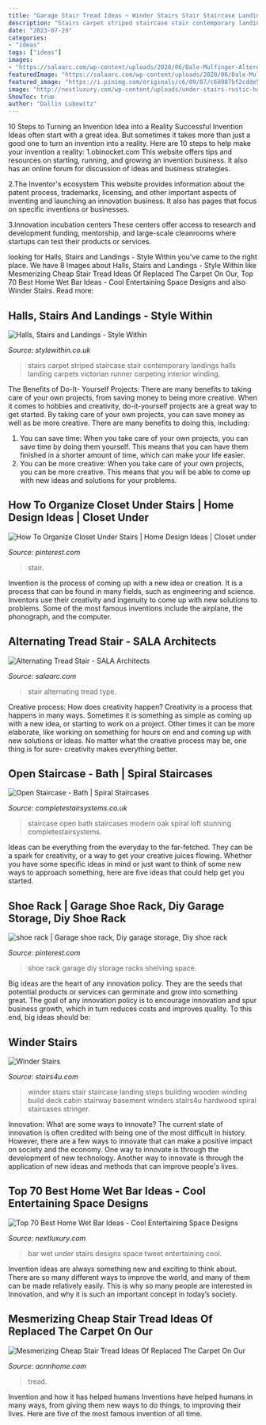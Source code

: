 ```yaml
---
title: "Garage Stair Tread Ideas ~ Winder Stairs Stair Staircase Landing Steps Building Wooden Winding Build Deck Cabin Stairway Basement Winders Stairs4u Hardwood Spiral Staircases Stringer"
description: "Stairs carpet striped staircase stair contemporary landings halls landing carpets victorian runner carpeting interior winding"
date: "2023-07-29"
categories:
- "ideas"
tags: ["ideas"]
images:
- "https://salaarc.com/wp-content/uploads/2020/06/Dale-Mulfinger-Alternating-Stair-7.jpg"
featuredImage: "https://salaarc.com/wp-content/uploads/2020/06/Dale-Mulfinger-Alternating-Stair-7.jpg"
featured_image: "https://i.pinimg.com/originals/c6/09/87/c60987bf2cdde50c63f9262b7def1a33.jpg"
image: "http://nextluxury.com/wp-content/uploads/under-stairs-rustic-home-wet-bar-ideas.jpg"
ShowToc: true
author: "Dallin Lubowitz"
---
```



10 Steps to Turning an Invention Idea into a Reality
Successful Invention Ideas often start with a great idea. But sometimes it takes more than just a good one to turn an invention into a reality. Here are 10 steps to help make your invention a reality:
1.obinocket.com This website offers tips and resources on starting, running, and growing an invention business. It also has an online forum for discussion of ideas and business strategies.

2.The Inventor's ecosystem This website provides information about the patent process, trademarks, licensing, and other important aspects of inventing and launching an innovation business. It also has pages that focus on specific inventions or businesses.

3.Innovation incubation centers These centers offer access to research and development funding, mentorship, and large-scale cleanrooms where startups can test their products or services.

	

		
looking for Halls, Stairs and Landings - Style Within you've came to the right place. We have 8 Images about Halls, Stairs and Landings - Style Within like Mesmerizing Cheap Stair Tread Ideas Of Replaced The Carpet On Our, Top 70 Best Home Wet Bar Ideas - Cool Entertaining Space Designs and also Winder Stairs. Read more:
		
    
## Halls, Stairs And Landings - Style Within

<img loading=lazy src="https://www.stylewithin.co.uk/wp-content/uploads/2014/12/Contemporary_Striped_Stair_Carpet-960x1280.jpg" onerror="this.onerror=null;this.src='https://tse3.mm.bing.net/th?id=OIP.KutJmSQQY9utDGoYq5BB6wHaJ4&amp;pid=15.1';" alt="Halls, Stairs and Landings - Style Within">

_Source: stylewithin.co.uk_

>stairs carpet striped staircase stair contemporary landings halls landing carpets victorian runner carpeting interior winding. 

	

The Benefits of Do-It- Yourself Projects: There are many benefits to taking care of your own projects, from saving money to being more creative.
When it comes to hobbies and creativity, do-it-yourself projects are a great way to get started. By taking care of your own projects, you can save money as well as be more creative. There are many benefits to doing this, including: 
1. You can save time: When you take care of your own projects, you can save time by doing them yourself. This means that you can have them finished in a shorter amount of time, which can make your life easier. 
2. You can be more creative: When you take care of your own projects, you can be more creative. This means that you will be able to come up with new ideas and solutions for your problems. 

    
## How To Organize Closet Under Stairs | Home Design Ideas | Closet Under

<img loading=lazy src="https://i.pinimg.com/736x/9b/09/52/9b0952a9a078a8b6f767c0e2dc2aeea6--closet-under-stairs-how-to-organize.jpg" onerror="this.onerror=null;this.src='https://tse1.mm.bing.net/th?id=OIP.DZ8kwFHPE5T_eDceouunEQHaLQ&amp;pid=15.1';" alt="How To Organize Closet Under Stairs | Home Design Ideas | Closet under">

_Source: pinterest.com_

>stair. 

	

Invention is the process of coming up with a new idea or creation. It is a process that can be found in many fields, such as engineering and science. Inventors use their creativity and ingenuity to come up with new solutions to problems. Some of the most famous inventions include the airplane, the phonograph, and the computer.

    
## Alternating Tread Stair - SALA Architects

<img loading=lazy src="https://salaarc.com/wp-content/uploads/2020/06/Dale-Mulfinger-Alternating-Stair-7.jpg" onerror="this.onerror=null;this.src='https://tse3.mm.bing.net/th?id=OIP.WpkKSNmZqY2oueP-sW5DBgHaJ4&amp;pid=15.1';" alt="Alternating Tread Stair - SALA Architects">

_Source: salaarc.com_

>stair alternating tread type. 

	

Creative process: How does creativity happen?
Creativity is a process that happens in many ways. Sometimes it is something as simple as coming up with a new idea, or starting to work on a project. Other times it can be more elaborate, like working on something for hours on end and coming up with new solutions or ideas. No matter what the creative process may be, one thing is for sure- creativity makes everything better.

    
## Open Staircase - Bath | Spiral Staircases

<img loading=lazy src="https://www.completestairsystems.co.uk/wp-content/uploads/2014/01/Open-Staircase.jpg" onerror="this.onerror=null;this.src='https://tse3.mm.bing.net/th?id=OIP.qutUWYSnuxnsJnTuv5_cUQHaLH&amp;pid=15.1';" alt="Open Staircase - Bath | Spiral Staircases">

_Source: completestairsystems.co.uk_

>staircase open bath staircases modern oak spiral loft stunning completestairsystems. 

	

Ideas can be everything from the everyday to the far-fetched. They can be a spark for creativity, or a way to get your creative juices flowing. Whether you have some specific ideas in mind or just want to think of some new ways to approach something, here are five ideas that could help get you started.

    
## Shoe Rack | Garage Shoe Rack, Diy Garage Storage, Diy Shoe Rack

<img loading=lazy src="https://i.pinimg.com/originals/c6/09/87/c60987bf2cdde50c63f9262b7def1a33.jpg" onerror="this.onerror=null;this.src='https://tse3.mm.bing.net/th?id=OIP.Zi5wpVogyHUrQQiM5oCCkwHaLH&amp;pid=15.1';" alt="shoe rack | Garage shoe rack, Diy garage storage, Diy shoe rack">

_Source: pinterest.com_

>shoe rack garage diy storage racks shelving space. 

	

Big ideas are the heart of any innovation policy. They are the seeds that potential products or services can germinate and grow into something great. The goal of any innovation policy is to encourage innovation and spur business growth, which in turn reduces costs and improves quality. To this end, big ideas should be: 

    
## Winder Stairs

<img loading=lazy src="http://stairs4u.com/b/b/winderstairlanding.jpg" onerror="this.onerror=null;this.src='https://tse1.mm.bing.net/th?id=OIP.HR6t_rJAFS9gM8GG2hO8aAAAAA&amp;pid=15.1';" alt="Winder Stairs">

_Source: stairs4u.com_

>winder stairs stair staircase landing steps building wooden winding build deck cabin stairway basement winders stairs4u hardwood spiral staircases stringer. 

	

Innovation: What are some ways to innovate?
The current state of innovation is often credited with being one of the most difficult in history. However, there are a few ways to innovate that can make a positive impact on society and the economy. One way to innovate is through the development of new technology. Another way to innovate is through the application of new ideas and methods that can improve people's lives.

    
## Top 70 Best Home Wet Bar Ideas - Cool Entertaining Space Designs

<img loading=lazy src="http://nextluxury.com/wp-content/uploads/under-stairs-rustic-home-wet-bar-ideas.jpg" onerror="this.onerror=null;this.src='https://tse1.mm.bing.net/th?id=OIP.VZoO3SYqso1KUUGkeyBMQQAAAA&amp;pid=15.1';" alt="Top 70 Best Home Wet Bar Ideas - Cool Entertaining Space Designs">

_Source: nextluxury.com_

>bar wet under stairs designs space tweet entertaining cool. 

	

Invention ideas are always something new and exciting to think about. There are so many different ways to improve the world, and many of them can be made relatively easily. This is why so many people are interested in Innovation, and why it is such an important concept in today’s society.

    
## Mesmerizing Cheap Stair Tread Ideas Of Replaced The Carpet On Our

<img loading=lazy src="https://www.acnnhome.com/wp-content/uploads/2019/01/mesmerizing-cheap-stair-tread-ideas-of-replaced-the-carpet-on-our-stairs-532.jpg" onerror="this.onerror=null;this.src='https://tse3.mm.bing.net/th?id=OIP.6TrkgRisPL9WIxYtWaqT2QHaJ4&amp;pid=15.1';" alt="Mesmerizing Cheap Stair Tread Ideas Of Replaced The Carpet On Our">

_Source: acnnhome.com_

>tread. 

	

Invention and how it has helped humans
Inventions have helped humans in many ways, from giving them new ways to do things, to improving their lives. Here are five of the most famous invention of all time.

